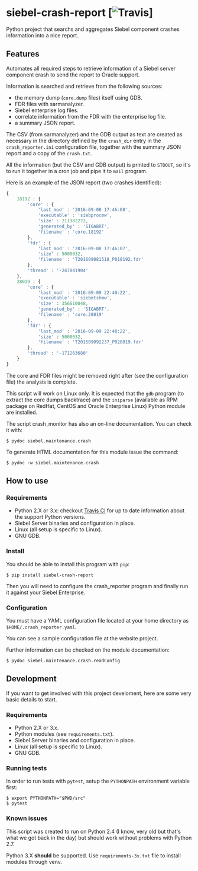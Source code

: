 # siebel-crash-report [![Travis](https://travis-ci.org/glasswalk3r/siebel-crash-report.svg?branch=master)]
Python project that searchs and aggregates Siebel component crashes information into a nice report.

## Features

Automates all required steps to retrieve information of a Siebel server
component crash to send the report to Oracle support.

Information is searched and retrieve from the following sources:

- the memory dump (`core.dump` files) itself using GDB.
- FDR files with sarmanalyzer.
- Siebel enterprise log files.
- correlate information from the FDR with the enterprise log file.
- a summary JSON report.

The CSV (from sarmanalyzer) and the GDB output as text are created as necessary
in the directory defined by the `crash_dir` entry in the `crash_reporter.ini`
configuration file, together with the summary JSON report and a copy of the
`crash.txt`.

All the information (but the CSV and GDB output) is printed to `STDOUT`, so
it's to run it together in a cron job and pipe it to `mail` program.

Here is an example of the JSON report (two crashes identified):

```javascript
{
	18192 : {
		'core' : {
			'last_mod' : '2016-09-08 17:46:08',
			'executable' : 'siebprocmw',
			'size' : 211382272,
			'generated_by' : 'SIGABRT',
			'filename' : 'core.18192'
		},
		'fdr' : {
			'last_mod' : '2016-09-08 17:46:07',
			'size' : 5000032,
			'filename' : 'T201609081518_P018192.fdr'
		},
		'thread' : '-247841904'
	},
	28019 : {
		'core' : {
			'last_mod' : '2016-09-09 22:40:22',
			'executable' : 'siebmtshmw',
			'size' : 356610048,
			'generated_by' : 'SIGABRT',
			'filename' : 'core.28019'
		},
		'fdr' : {
			'last_mod' : '2016-09-09 22:40:22',
			'size' : 5000032,
			'filename' : 'T201609092237_P028019.fdr'
		},
		'thread' : '-171263680'
	}
}
```

The core and FDR files might be removed right after (see the configuration file)
the analysis is complete.

This script will work on Linux only. It is expected that the `gdb` program (to
  extract the core dumps backtrace) and the `iniparse` (available as RPM
    package on RedHat, CentOS and Oracle Enterprise Linux) Python module are
    installed.

The script crash_monitor has also an on-line documentation. You can check it
with:

```
$ pydoc siebel.maintenance.crash
```

To generate HTML documentation for this module issue the command:

```
$ pydoc -w siebel.maintenance.crash
```

## How to use

### Requirements

 - Python 2.X or 3.x: checkout
 [Travis CI](https://travis-ci.org/glasswalk3r/siebel-crash-report/branches) for
 up to date information about the support Python versions.
 - Siebel Server binaries and configuration in place.
 - Linux (all setup is specific to Linux).
 - GNU GDB.

### Install

You should be able to install this program with `pip`:

```
$ pip install siebel-crash-report
```

Then you will need to configure the crash_reporter program and finally run it
against your Siebel Enterprise.

### Configuration

You must have a YAML configuration file located at your home directory as
`$HOME/.crash_reporter.yaml`.

You can see a sample configuration file at the website project.

Further information can be checked on the module documentation:

```
$ pydoc siebel.maintenance.crash.readConfig
```

## Development

If you want to get involved with this project develoment, here are some very
basic details to start.

### Requirements

 - Python 2.X or 3.x.
 - Python modules (see `requirements.txt`).
 - Siebel Server binaries and configuration in place.
 - Linux (all setup is specific to Linux).
 - GNU GDB.

### Running tests

In order to run tests with `pytest`, setup the `PYTHONPATH` environment
variable first:

```
$ export PYTHONPATH="$PWD/src"
$ pytest
```

### Known issues

This script was created to run on Python 2.4 (I know, very old but that's what
we got back in the day) but should work without problems with Python 2.7.

Python 3.X **should** be supported. Use `requirements-3x.txt` file to install
modules through venv.
